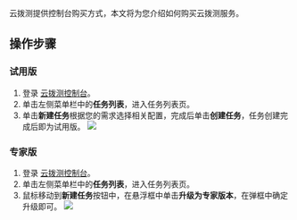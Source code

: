 云拨测提供控制台购买方式，本文将为您介绍如何购买云拨测服务。

## 操作步骤

### 试用版

1. 登录 [云拨测控制台](https://console.cloud.tencent.com/cat/probe/tasklist)。
2. 单击左侧菜单栏中的**任务列表**，进入任务列表页。
3. 单击**新建任务**根据您的需求选择相关配置，完成后单击**创建任务**，任务创建完成后即为试用版。
![](https://main.qcloudimg.com/raw/83e367f87153cb246966e47b1b0c7c58.png)



### 专家版

1. 登录 [云拨测控制台](https://console.cloud.tencent.com/cat/probe/tasklist)。
2. 单击左侧菜单栏中的**任务列表**，进入任务列表页。
3. 鼠标移动到**新建任务**按钮中，在悬浮框中单击**升级为专家版本**，在弹框中确定升级即可。
   ![](https://main.qcloudimg.com/raw/155bf89dd1c3bfa2cb4bae90638e422a.png)

   
